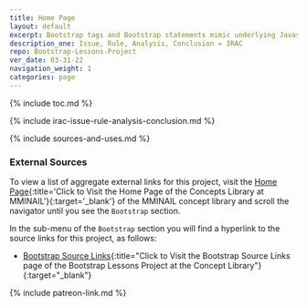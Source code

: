 ```yaml
---
title: Home Page
layout: default
excerpt: Bootstrap tags and Bootstrap statements mimic underlying Javascript methods ...
description_one: Issue, Rule, Analysis, Conclusion = IRAC
repo: Bootstrap-Lessons-Project
ver_date: 03-31-22
navigation_weight: 1
categories: page
---
```


{% include toc.md %}

{% include irac-issue-rule-analysis-conclusion.md %}

{% include sources-and-uses.md %}

### External Sources

To view a list of aggregate external links for this project, visit the [Home Page](https://mminail.github.io/){:title='Click to Visit the Home Page of the Concepts Library at MMINAIL'}{:target='_blank'} of the MMINAIL concept library and scroll the navigator until you see the `Bootstrap` section.

In the sub-menu of the `Bootstrap` section you will find a hyperlink to the source links for this project, as follows:

- [Bootstrap Source Links](https://mminail.github.io/Bootstrap/Bootstrap-Source-Links.htm){:title="Click to Visit the Bootstrap Source Links page of the Bootstrap Lessons Project at the Concept Library"}{:target="_blank"}

{% include patreon-link.md %}
